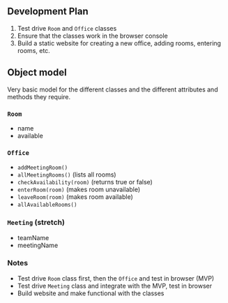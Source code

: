 ## Development Plan

1. Test drive `Room` and `Office` classes
2. Ensure that the classes work in the browser console
3. Build a static website for creating a new office, adding rooms, entering rooms, etc.

## Object model

Very basic model for the different classes and the different attributes and methods they require.

### `Room`

- name
- available

### `Office`

- `addMeetingRoom()`
- `allMeetingRooms()` (lists all rooms)
- `checkAvailability(room)` (returns true or false)
- `enterRoom(room)` (makes room unavailable)
- `leaveRoom(room)` (makes room available)
- `allAvailableRooms()`

### `Meeting` (stretch)

- teamName
- meetingName

### Notes

- Test drive `Room` class first, then the `Office` and test in browser (MVP)
- Test drive `Meeting` class and integrate with the MVP, test in browser
- Build website and make functional with the classes